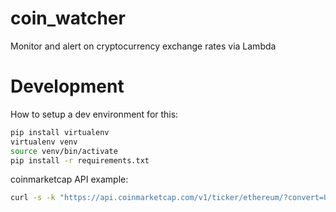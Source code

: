 # coin_watcher
Monitor and alert on cryptocurrency exchange rates via Lambda

# Development

How to setup a dev environment for this:

```sh
pip install virtualenv
virtualenv venv
source venv/bin/activate
pip install -r requirements.txt
```

coinmarketcap API example:

```sh
curl -s -k "https://api.coinmarketcap.com/v1/ticker/ethereum/?convert=USD" | jq .
```
